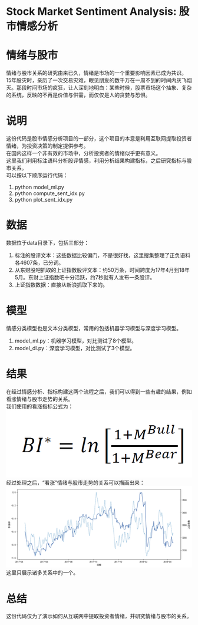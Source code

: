 # Stock Market Sentiment Analysis: 股市情感分析

# 情绪与股市
情绪与股市关系的研究由来已久，情绪是市场的一个重要影响因素已成为共识。  
15年股灾时，亲历了一次交易灾难，眼见朋友的数千万在一周不到的时间内灰飞烟灭。那段时间市场的疯狂，让人深刻地明白：某些时候，股票市场这个抽象、复杂的系统，反映的不再是价值与供需，而仅仅是人的贪婪与恐惧。

# 说明  
这份代码是股市情感分析项目的一部分，这个项目的本意是利用互联网提取投资者情绪，为投资决策的制定提供参考。  
在国内这样一个非有效的市场中，分析投资者的情绪似乎更有意义。  
这里我们利用标注语料分析股评情感，利用分析结果构建指标，之后研究指标与股市关系。  
可以按以下顺序运行代码：  
1. python model_ml.py  
2. python compute_sent_idx.py  
3. python plot_sent_idx.py
# 数据 
数据位于data目录下，包括三部分：  
1. 标注的股评文本：这些数据比较偏门，不是很好找，这里搜集整理了正负语料各4607条，已分词。  
2. 从东财股吧抓取的上证指数股评文本：约50万条，时间跨度为17年4月到18年5月。东财上证指数吧十分活跃，约7秒就有人发布一条股评。  
3. 上证指数数据：直接从新浪抓取下来的。
# 模型  
情感分类模型也是文本分类模型，常用的包括机器学习模型与深度学习模型。  
1. model_ml.py：机器学习模型，对比测试了8个模型。  
2. model_dl.py：深度学习模型，对比测试了3个模型。
# 结果 
在经过情感分析、指标构建这两个流程之后，我们可以得到一些有趣的结果，例如看涨情绪与股市走势的关系。  
我们使用的看涨指标公式为：  
![](img/BI.png)    
经过处理之后，“看涨”情绪与股市走势的关系可以描画出来：  
![](img/BI_and_Market.png)   
这里只展示诸多关系中的一个。
# 总结  
这份代码仅为了演示如何从互联网中提取投资者情绪，并研究情绪与股市的关系。